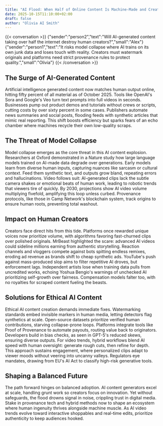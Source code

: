 ```yaml
---
title: "AI Flood: When Half of Online Content Is Machine-Made and Creators Fight Back"
date: 2025-10-15T11:10:00+02:00
draft: false
author: "Olivia AI Smith"
---
```


{{< conversation >}}
{"sender":"person2","text":"Will AI-generated content taking over half the internet destroy human creators?","small":"Alex"}
{"sender":"person1","text":"It risks model collapse where AI trains on its own junk data and loses touch with reality. Creators must watermark originals and platforms need strict provenance rules to protect quality.","small":"Olivia"}
{{< /conversation >}}

## The Surge of AI-Generated Content
Artificial intelligence generated content now matches human output online, hitting fifty percent of all material as of October 2025. Tools like OpenAI's Sora and Google's Veo turn text prompts into full videos in seconds. Businesses pump out product demos and tutorials without crews or scripts, cutting costs by over sixty percent in some cases. Publishers automate news summaries and social posts, flooding feeds with synthetic articles that mimic real reporting. This shift boosts efficiency but sparks fears of an echo chamber where machines recycle their own low-quality scraps.

## The Threat of Model Collapse
Model collapse emerges as the core threat in this AI content explosion. Researchers at Oxford demonstrated in a Nature study how large language models trained on AI-made data degrade over generations. Early models learn from diverse human inputs, capturing nuances like sarcasm or cultural context. Feed them synthetic text, and outputs grow bland, repeating errors and hallucinations. Video follows suit: AI-generated clips lack the subtle camera shakes or emotional beats of human work, leading to robotic trends that viewers tire of quickly. By 2030, projections show AI video volume multiplying fivefold, amplifying this loop unless curbed. Provenance protocols, like those in Camp Network's blockchain system, track origins to ensure human roots, preventing total washout.

## Impact on Human Creators
Creators face direct hits from this tide. Platforms once rewarded unique voices now prioritize volume, with algorithms favoring fast-churned clips over polished originals. MrBeast highlighted the scare: advanced AI videos could sideline millions earning from authentic storytelling. Reaction channels and vloggers compete against bots spitting endless remixes, eroding ad revenue as brands shift to cheap synthetic ads. YouTube's push against mass-produced slop aims to filter repetitive AI droves, but enforcement lags. Independent artists lose when training data pulls from uncredited works, echoing Yoshua Bengio's warnings of unchecked AI prioritizing self-growth over fairness. Compensation models falter too, with no royalties for scraped content fueling the beasts.

## Solutions for Ethical AI Content
Ethical AI content creation demands immediate fixes. Watermarking standards embed invisible markers in human media, letting detectors flag synthetics at scale. Open-source datasets prioritize verified human contributions, starving collapse-prone loops. Platforms integrate tools like Proof of Provenance to automate payouts, routing value back to originators. Developers build in bias checks, as seen in GPT-5's reduced skews, ensuring diverse outputs. For video trends, hybrid workflows blend AI speed with human oversight: generate rough cuts, then refine for depth. This approach sustains engagement, where personalized clips adapt to viewer moods without veering into uncanny valleys. Regulators eye mandates, drawing from EU's AI Act to classify high-risk generative tools.

## Shaping a Balanced Future
The path forward hinges on balanced adoption. AI content generators excel at scale, handling grunt work so creators focus on innovation. Yet without safeguards, the flood drowns signal in noise, crippling trust in digital media. Stake in provenance tech and hybrid methods now to shape an ecosystem where human ingenuity thrives alongside machine muscle. As AI video trends evolve toward interactive shoppables and real-time edits, prioritize authenticity to keep audiences hooked.